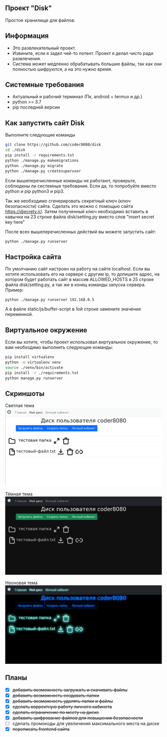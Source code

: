 <h2>Проект "Disk"</h2>

Простое хранилище для файлов.

## Информация
- Это развлекательный проект.
- Извините, если я задел чей-то потент. Проект я делал чисто ради развлечения.
- Система может медленно обрабатывать большие файлы, так как они полностью шифруются, а на это нужно время.

## Системные требования
- Актуальный и рабочий терминал (Пк, android + termux и др.)
- python >= 3.7
- pip последней версии

## Как запустить сайт Disk
Выполните следующие команды
```bash
git clone https://github.com/coder8080/disk
cd ./disk
pip install -r requirements.txt
python ./manage.py makemigrations
python ./manage.py migrate
python ./manage.py createsuperuser
```
Если вышеперечисленные команды не работают, проверьте, соблюдены ли системные требования. Если да, то попробуйте вместо python и pip python3 и pip3.

Так же необходимо сгенерировать секретный ключ (ключ безопасности) сайта. Сделать это можно с помощью сайта
https://djecrety.ir/.
Затем полученный ключ необходимо вставить в кавычки на 23 строке файла disk/setting.py вместо слов "insert secret key here"

После всех вышеперечисленных действий вы можете запустить сайт:
```bash
python ./manage.py runserver
```

## Настройка сайта
По умолчанию сайт настроен на работу на сайте localhost. Если вы хотите использовать его на сервере с другим ip, то допишите адрес, на котором будет работать сайт в массив ALLOWED_HOSTS в 25 строке файла disk/setting.py, а так же в конец команды запуска сервера. Пример:
```
python ./manage.py runserver 192.168.0.5
```
А в файле static/js/buffer-script в 1ой строке замените значение переменной. 

## Виртуальное окружение
Если вы хотите, чтобы проект использовал виртуальное окружение, то вам необходимо выполнить следующие команды:
```bash
pip install virtualenv
python -m virtualenv venv
source ./venv/bin/activate
pip install -r ./requirements.txt
python manage.py runserver
```

## Скриншоты
Светлая тема
![ошибка отображения](https://raw.githubusercontent.com/coder8080/disk/master/screenshots/light.png)

Тёмная тема
![ошибка отображения](https://raw.githubusercontent.com/coder8080/disk/master/screenshots/dark.png)

Неоновая тема
![ошибка отображения](https://raw.githubusercontent.com/coder8080/disk/master/screenshots/neon.png)

## Планы
- [X] ~~добавить возможность загружать и скачивать файлы~~
- [X] ~~добавить возможность создавать папки~~
- [X] ~~добавить возможность удалять папки и файлы~~
- [X] ~~сделать корректную работу личного кабинета~~
- [X] ~~сделать ограничение по месту на диске~~
- [X] ~~добавить шифрование файлов для повышения безопасности~~
- [ ] сделать промокоды для увеличения максимального места на диске
- [X] ~~переписать frontend сайта~~